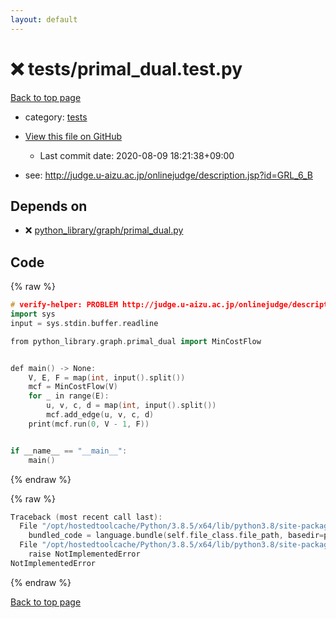 ```yaml
---
layout: default
---
```


<!-- mathjax config similar to math.stackexchange -->
<script type="text/javascript" async
  src="https://cdnjs.cloudflare.com/ajax/libs/mathjax/2.7.5/MathJax.js?config=TeX-MML-AM_CHTML">
</script>
<script type="text/x-mathjax-config">
  MathJax.Hub.Config({
    TeX: { equationNumbers: { autoNumber: "AMS" }},
    tex2jax: {
      inlineMath: [ ['$','$'] ],
      processEscapes: true
    },
    "HTML-CSS": { matchFontHeight: false },
    displayAlign: "left",
    displayIndent: "2em"
  });
</script>

<script type="text/javascript" src="https://cdnjs.cloudflare.com/ajax/libs/jquery/3.4.1/jquery.min.js"></script>
<script src="https://cdn.jsdelivr.net/npm/jquery-balloon-js@1.1.2/jquery.balloon.min.js" integrity="sha256-ZEYs9VrgAeNuPvs15E39OsyOJaIkXEEt10fzxJ20+2I=" crossorigin="anonymous"></script>
<script type="text/javascript" src="../../assets/js/copy-button.js"></script>
<link rel="stylesheet" href="../../assets/css/copy-button.css" />


# :x: tests/primal_dual.test.py

<a href="../../index.html">Back to top page</a>

* category: <a href="../../index.html#b61a6d542f9036550ba9c401c80f00ef">tests</a>
* <a href="{{ site.github.repository_url }}/blob/master/tests/primal_dual.test.py">View this file on GitHub</a>
    - Last commit date: 2020-08-09 18:21:38+09:00


* see: <a href="http://judge.u-aizu.ac.jp/onlinejudge/description.jsp?id=GRL_6_B">http://judge.u-aizu.ac.jp/onlinejudge/description.jsp?id=GRL_6_B</a>


## Depends on

* :x: <a href="../../library/python_library/graph/primal_dual.py.html">python_library/graph/primal_dual.py</a>


## Code

<a id="unbundled"></a>
{% raw %}
```cpp
# verify-helper: PROBLEM http://judge.u-aizu.ac.jp/onlinejudge/description.jsp?id=GRL_6_B
import sys
input = sys.stdin.buffer.readline

from python_library.graph.primal_dual import MinCostFlow


def main() -> None:
    V, E, F = map(int, input().split())
    mcf = MinCostFlow(V)
    for _ in range(E):
        u, v, c, d = map(int, input().split())
        mcf.add_edge(u, v, c, d)
    print(mcf.run(0, V - 1, F))


if __name__ == "__main__":
    main()

```
{% endraw %}

<a id="bundled"></a>
{% raw %}
```cpp
Traceback (most recent call last):
  File "/opt/hostedtoolcache/Python/3.8.5/x64/lib/python3.8/site-packages/onlinejudge_verify/docs.py", line 349, in write_contents
    bundled_code = language.bundle(self.file_class.file_path, basedir=pathlib.Path.cwd())
  File "/opt/hostedtoolcache/Python/3.8.5/x64/lib/python3.8/site-packages/onlinejudge_verify/languages/python.py", line 61, in bundle
    raise NotImplementedError
NotImplementedError

```
{% endraw %}

<a href="../../index.html">Back to top page</a>


